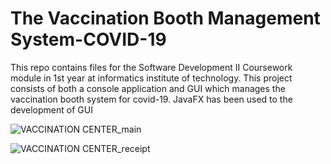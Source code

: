 # The Vaccination Booth Management System-COVID-19
This repo contains files for the Software Development II Coursework module in 1st year at informatics institute of technology. This project consists of both a console application and GUI which manages the vaccination booth system for covid-19.
JavaFX has been used to the development of GUI

![VACCINATION CENTER_main](https://user-images.githubusercontent.com/86507448/158948304-3c77117c-ebc9-48fd-be44-c17526799c1e.png)

![VACCINATION CENTER_receipt](https://user-images.githubusercontent.com/86507448/158948312-930b0561-d2c2-42fd-ab45-d1160aaf0792.png)

